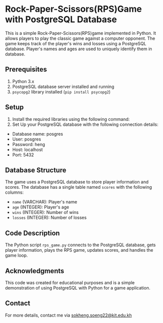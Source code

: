 # Rock-Paper-Scissors(RPS)Game with PostgreSQL Database
This is a simple Rock-Paper-Scissors(RPS)game implemented in Python. It allows players to play the classic game against a computer opponent. The game keeps track of the player's wins and losses using a PostgreSQL database. Player's names and ages are used to uniquely identify them in database.
## Prerequisites

1. Python 3.x
2. PostgreSQL database server installed and running
3. `psycopg2` library installed (`pip install psycopg2`)
## Setup
1. Install the required libraries using the following command:
2. Set Up your PostgreSQL database with the following connection details:
- Database name: posgres
- User: posgres
- Password: heng
- Host: localhost
- Port: 5432

## Database Structure

The game uses a PostgreSQL database to store player information and scores. The database has a single table named `scores` with the following columns:
- `name` (VARCHAR): Player's name
- `age` (INTEGER): Player's age
- `wins` (INTEGER): Number of wins
- `losses` (INTEGER): Number of losses

## Code Description

The Python script `rps_game.py` connects to the PostgreSQL database, gets player information, plays the RPS game, updates scores, and handles the game loop.

## Acknowledgments

This code was created for educational purposes and is a simple demonstration of using PostgreSQL with Python for a game application.

## Contact

For more details, contact me via sokheng.soeng22@kit.edu.kh



